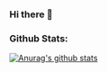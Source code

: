 ### Hi there 👋

<!--
**AlmeAld/AlmeAld** is a ✨ _special_ ✨ repository because its `README.md` (this file) appears on your GitHub profile.

Here are some ideas to get you started:

- 🔭 I’m currently working on ...
- 🌱 I’m currently learning ...
- 👯 I’m looking to collaborate on ...
- 🤔 I’m looking for help with ...
- 💬 Ask me about ...
- 📫 How to reach me: ...
- 😄 Pronouns: ...
- ⚡ Fun fact: ...
-->

### Github Stats:

[![Anurag's github stats](https://github-readme-stats.vercel.app/api?username=AlmeAld)](https://github.com/AlmeAld/github-readme-stats)
